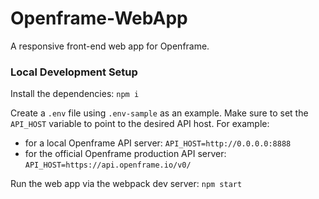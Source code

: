 # Openframe-WebApp

A responsive front-end web app for Openframe.

### Local Development Setup

Install the dependencies: `npm i`

Create a `.env` file using `.env-sample` as an example. Make sure to set the `API_HOST` variable to point to the desired API host. For example:
- for a local Openframe API server: `API_HOST=http://0.0.0.0:8888`
- for the official Openframe production API server: `API_HOST=https://api.openframe.io/v0/`

Run the web app via the webpack dev server: `npm start`
